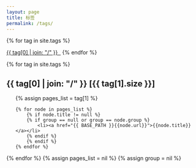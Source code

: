 ```yaml
---
layout: page
title: 标签
permalink: /tags/
---
```


{% for tag in site.tags %} 
  <td><a href="#{{ tag[0] }}" style="font-size:{{ tag[1].size | plus:12}}px;">{{ tag[0] | join: "/" }} &nbsp;</a></td>
{% endfor %}

{% for tag in site.tags %} 
  <h2 id="{{ tag[0] }}">{{ tag[0] | join: "/" }} <span>[{{ tag[1].size }}]</span></h2>
  <ul>
    {% assign pages_list = tag[1] %}  

    {% for node in pages_list %}
        {% if node.title != null %}
        {% if group == null or group == node.group %}
            <li><a href="{{ BASE_PATH }}{{node.url}}">{{node.title}}</a></li>
        {% endif %}
        {% endif %}
    {% endfor %}
  </ul>
{% endfor %}
{% assign pages_list = nil %}
{% assign group = nil %}
